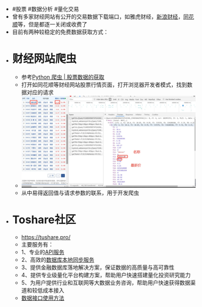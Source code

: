 - #股票 #数据分析 #量化交易
- 曾有多家财经网站有公开的交易数据下载端口，如雅虎财经，[新浪财经](https://vip.stock.finance.sina.com.cn/mkt/)，[同花顺](https://data.eastmoney.com/zjlx/detail.html)等，但是都逐一关闭或收费了
- 目前有两种较稳定的免费数据获取方式：
- # 财经网站爬虫
	- 参考[Python 爬虫 | 股票数据的获取](https://zhuanlan.zhihu.com/p/159200115)
	- 打开如同花顺等财经网站股票行情页面，打开浏览器开发者模式，找到数据对应的请求
	- ![image.png](../assets/image_1680253310205_0.png)
	- 从中易得返回值与请求参数的联系，用于开发爬虫
- # Toshare社区
	- https://tushare.pro/
	- 主要服务有：
	- 1、专业的[API服务](https://tushare.pro/document/1?doc_id=11)
	- 2、高效的[数据库本地同步服务](https://tushare.pro/document/1?doc_id=12)
	- 3、提供金融数据库落地解决方案，保证数据的高质量与高可靠性
	- 4、提供专业级量化平台构建方案，帮助用户快速搭建量化投资研究能力
	- 5、为用户提供行业和互联网等大数据业务咨询，帮助用户快速获得数据渠道和较低成本接入
	- [数据接口使用方法](https://tushare.pro/document/1?doc_id=130)